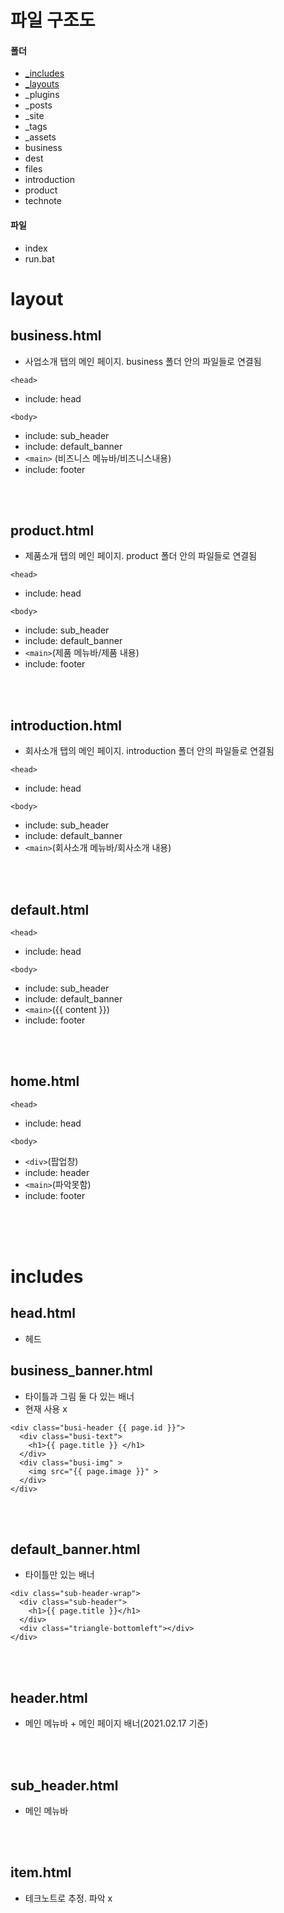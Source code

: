 # 파일 구조도

#### 폴더

- [\_includes](#includes)
- [\_layouts](#layout)
- \_plugins
- \_posts
- \_site
- \_tags
- \_assets
- business
- dest
- files
- introduction
- product
- technote

#### 파일

- index
- run.bat

# layout

## business.html

- 사업소개 탭의 메인 페이지. business 폴더 안의 파일들로 연결됨

`<head>`

- include: head

`<body>`

- include: sub_header
- include: default_banner
- `<main>` (비즈니스 메뉴바/비즈니스내용)
- include: footer

<br>
<br>

## product.html

- 제품소개 탭의 메인 페이지. product 폴더 안의 파일들로 연결됨

`<head> `

- include: head

`<body> `

- include: sub_header
- include: default_banner
- `<main>`(제품 메뉴바/제품 내용)
- include: footer

<br>
<br>

## introduction.html

- 회사소개 탭의 메인 페이지. introduction 폴더 안의 파일들로 연결됨

`<head>`

- include: head

`<body>`

- include: sub_header
- include: default_banner
- `<main>`(회사소개 메뉴바/회사소개 내용)

<br>
<br>

## default.html

`<head>`

- include: head

`<body>`

- include: sub_header
- include: default_banner
- `<main>`({{ content }})
- include: footer

<br>
<br>

## home.html

`<head>`

- include: head

`<body>`

- `<div>`(팝업창)
- include: header
- `<main>`(파악못함)
- include: footer

<br>
<br>
<br>

# includes

## head.html

- 헤드

## business_banner.html

- 타이틀과 그림 둘 다 있는 배너
- 현재 사용 x

```
<div class="busi-header {{ page.id }}">
  <div class="busi-text">
    <h1>{{ page.title }} </h1>
  </div>
  <div class="busi-img" >
    <img src="{{ page.image }}" >
  </div>
</div>
```

<br>
<br>

## default_banner.html

- 타이틀만 있는 배너

```
<div class="sub-header-wrap">
  <div class="sub-header">
    <h1>{{ page.title }}</h1>
  </div>
  <div class="triangle-bottomleft"></div>
</div>
```

<br>
<br>

## header.html

- 메인 메뉴바 + 메인 페이지 배너(2021.02.17 기준)

<br>
<br>

## sub_header.html

- 메인 메뉴바

<br>
<br>

## item.html

- 테크노트로 추정. 파악 x
